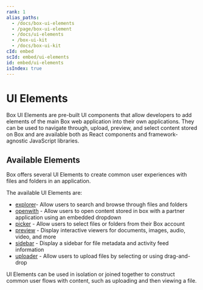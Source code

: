 ```yaml
---
rank: 1
alias_paths:
  - /docs/box-ui-elements
  - /page/box-ui-element
  - /docs/ui-elements
  - /box-ui-kit
  - /docs/box-ui-kit
cId: embed
scId: embed/ui-elements
id: embed/ui-elements
isIndex: true
---
```

# UI Elements

Box UI Elements are pre-built UI components that allow developers to add
elements of the main Box web application into their own applications. They can
be used to navigate through, upload, preview, and select content stored on Box
and are available both as React components and framework-agnostic JavaScript
libraries.

## Available Elements

Box offers several UI Elements to create common user experiences with files and
folders in an application.

The available UI Elements are:

* [explorer][explorer]- Allow users to search and browse through files
  and folders
* [openwith][openwith] - Allow users to open content stored in box with
  a partner application using an embedded dropdown
* [picker][picker] - Allow users to select files or folders from their
  Box account
* [preview][preview] - Display interactive viewers for documents,
  images, audio, video, and more
* [sidebar][sidebar] - Display a sidebar for file metadata and activity
  feed information
* [uploader][uploader] - Allow users to upload files by selecting or
  using drag-and-drop

UI Elements can be used in isolation or joined together to construct common user
flows with content, such as uploading and then viewing a file.

[explorer]: g://embed/ui-elements/explorer

[openwith]: g://embed/ui-elements/open-with

[picker]: g://embed/ui-elements/picker

[preview]: g://embed/ui-elements/preview

[sidebar]: g://embed/ui-elements/sidebar

[uploader]: g://embed/ui-elements/uploader
